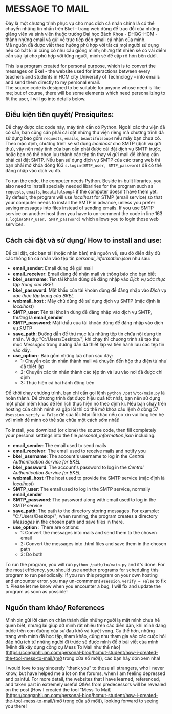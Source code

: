 # MESSAGE TO MAIL
Đây là một chương trình phục vụ cho mục đích cá nhân chính là có thể chuyển những tin nhắn trên Bkel - trang web dùng để trao đổi của những giảng viên và sinh viên thuộc trường Đại học Bách Khoa - ĐHQG-HCM - thành những email và gửi về trực tiếp đến gmail cá nhân của mình.  
Mã nguồn đã được viết theo hướng phù hợp với tất cả mọi người sử dụng nếu có bất kì ai cũng có nhu cầu giống mình; nhưng tất nhiên sẽ có vài điểm cần sửạ lại cho phù hợp với từng người, mình sẽ đề cập rõ hơn bên dưới.  
  
This is a program created for personal purpose, which is to convert the messages on Bkel - the website used for interactions between every teachers and students in HCM city University of Technology - into emails and send them directly to my personal email.  
The source code is designed to be suitable for anyone whose need is like me; but of course, there will be some elements which need personalizing to fit the user, I will go into details below.  
  
## Điều kiện tiên quyết/ Presiquites:
Để chạy được các code này, máy tính cần có Python. Ngoài các thư viện đã có sẵn, bạn cũng cần phải cài đặt những thư viện riêng mà chương trình đã sử dụng bao gồm `requests`, `emails`, `beautifulsoup4` nếu máy bạn chưa có. 
Theo mặc định, chương trình sẽ sử dụng *localhost* cho SMTP (dịch vụ gửi thư), vậy nên máy tính của bạn cần phải được cài đặt dịch vụ SMTP trước, hoặc bạn có thể chọn lưu thành các tệp tin thay vì gửi mail để không cần phải cài đặt SMTP. Nếu bạn sử dụng dịch vụ SMTP của các trang web thì bạn phải mở khóa dòng 163 `s.login(SMTP_user, SMTP_password)` để có thể đăng nhập vào dịch vụ đó.  
  
To run the code, the computer needs Python. Beside in-built libraries, you also need to install specially needed libariries for the program such as `requests`, `emails`, `beautifulsoup4` if the computer doesn't have them yet.  
By default, the program will use *localhost* for STMP (email service) so that your computer needs to install the SMTP in advance, unless you prefer saving messages into files instead of sending emails. If you use SMTP service on another host then you have to un-comment the code in line 163 `s.login(SMTP_user, SMTP_password)` which allows you to login those web services.  
  
## Cách cài đặt và sử dụng/ How to install and use:
Để cài đặt, các bạn tải (hoặc nhân bản) mã nguồn về, sau đó điền đầy đủ các thông tin cá nhân vào tệp tin *personal_information.json* như sau:  
- **email_sender**: Email dùng để gửi mail
- **email_receiver**: Email dùng để nhận mail và thông báo cho bạn biết
- **bkel_username**: Tên tài khoản dùng để đăng nhập vào *Dịch vụ xác thực tập trung của BKEL*
- **bkel_password**: Mật khẩu của tài khoản dùng để đăng nhập vào *Dịch vụ xác thực tập trung của BKEL*
- **webmail_host** : Máy chủ dùng để sử dụng dịch vụ SMTP (mặc định là *localhost*)
- **SMTP_user**: Tên tài khoản dùng để đăng nhập vào dịch vụ SMTP, thường là **email_sender**
- **SMTP_password**: Mật khẩu của tài khoản dùng để đăng nhập vào dịch vụ SMTP
- **save_path**: Đường dẫn để thư mục lưu những tệp tin chứa nội dung tin nhắn. Ví dụ: "C:/Users/Desktop/", khi chạy thì chương trình sẽ tạo thư mục *Messages* trong đường dẫn đã thiết lập và tiến hành lưu các tệp tin vào đấy.
- **use_option** : Bao gồm những lựa chọn sau đây:
    - 1: Chuyển các tin nhắn thành mail và chuyển đến hộp thư điện tử như đã thiết lập
    - 2: Chuyển các tin nhắn thành các tệp tin và lưu vào nơi đã được chỉ định
    - 3: Thực hiện cả hai hành động trên
  
Để khởi chạy chương trình, bạn chỉ cần gọi lệnh `python /path/to/main.py` là hoàn thành. Để chương trình đạt được hiệu quả tốt nhất, bạn nên sử dụng một phần mềm khác để lên lịch thực hiện nó theo định kì. Nếu bạn chạy trên hosting của chính mình và gặp lỗi thì có thể mở khóa câu lệnh ở dòng 57 `#session.verify = False` để sửa lỗi. Mọi lỗi khác nếu có xin vui lòng liên hệ với mình để mình có thể sửa chữa một cách sớm nhất!  
  
To install, you download (or clone) the source code, then fill completely your personal settings into the file *personal_information.json* including:  
- **email_sender**: The email used to send mails
- **email_receiver**: The email used to receive mails and notify you
- **bkel_username**: The account's username to log in the *Central Authentication Service for BKEL*
- **bkel_password**: The account's password to log in the *Central Authentication Service for BKEL*
- **webmail_host** :The host used to provide the SMTP service (mặc định là *localhost*)
- **SMTP_user**: The email used to log in the SMTP service, normally **email_sender**
- **SMTP_password**: The password along with email used to log in the SMTP service
- **save_path**: The path to the directory storing messages. For example: "C:/Users/Desktop/"; when running, the program creates a directory *Messages* in the chosen path and save files in there.
- **use_option** : There are options:
    - 1: Convert the messages into mails and send them to the chosen email
    - 2: Convert the messages into .html files and save them in the chosen path
    - 3: Do both
  
To run the program, you will run `python /path/to/main.py` and it's done. For the most effciency, you should use another programs for scheduling this program to run periodically. If you run this program on your own hosting and encounter error, you may un-commment `#session.verify = False` to fix it. Please let me know when you encounter a bug, I will fix and update the program as soon as possible!  
  
## Nguồn tham khảo/ References
Mình xin gửi lời cảm ơn chân thành đến những người lạ mặt mình chưa hề quen biết, nhưng lại giúp đỡ mình rất nhiều trên các diễn đàn, khi mình đang bước trên con đường của sự đau khổ và tuyệt vọng. Cụ thể hơn, những trang web mình đã học tập, tham khảo, cũng như tham gia vào các cuộc hỏi đáp hữu ích từ những người đi trước sẽ được mình để ở bài viết của mình [Mình đã xây dựng công cụ Mess To Mail như thế nào](https://conganhluan.com/personal-blog/hcmut-student/how-i-created-the-tool-mess-to-mail/(mở trong cửa sổ mới)), các bạn hãy đón xem nha!  
  
I would love to say sincerely "thank you" to those all strangers, who I never know, but have helped me a lot on the forums, when I am feeling depressed and painful. For more detail, the websites that I have learned, referenced, and taken part in extremely useful Q&As from predecessors will be revealed on the post [How I created the tool "Mess To Mail](https://conganhluan.com/personal-blog/hcmut-student/how-i-created-the-tool-mess-to-mail/(mở trong cửa sổ mới)), looking forward to seeing you there!